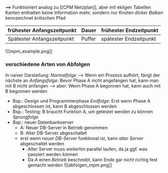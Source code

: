 ==> Funktioniert analog zu [[CPM Netzplan]], aber mit ekligen Tabellen
Kanten enthalten keine Information mehr, sondern nur Knoten
_dicker Balken_ kennzeichnet _kritischen_ Pfad

| frühester Anfangszeitpunkt | Dauer  | frühester Endzeitpunkt |
| -------------------------- | ------ | ---------------------- |
| Spätester Anfangszeitpunkt | Puffer | spätester Endzeitpunkt |
![[mpm_example.png]]

### verschiedene Arten von Abfolgen
In naiver Darstellung: _Normalfolge_ --> Wenn ein Prozess aufhört, fängt der nächste an
_Anfangsfolge_: Bevor Phase A nicht angefangen hat, kann man mit B nicht anfangen
--> aber: Wenn Phase A begonnen hat, kann auch mit B begonnen werden
- Bsp.: Design und Programmierphase
_Endfolge_: Erst wenn Phase A abgeschlossen ist, kann B abgeschlossen werden
- Bsp.: Testing: B braucht Funktion A, um getestet werden zu können
_Sprungfolge_
- Bsp.: neuer Datenbankserver
	- A: Neuer DB-Server in Betrieb genommen
	- B: Alter DB-Server abgeschaltet
	- erst wenn _neuer DB-Server_ funktional ist, kann _alter Server_ abgeschaltet werden
		- Alter Server muss weiterhin parallel laufen, da ja ggf. was passiert werden können
		- Da _A_ einen _Betrieb_ beschreibt, kann Ende gar nicht richtig fest gemacht werden
![[abfolgen_mpm.png]]

